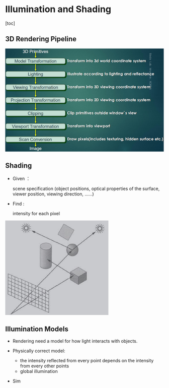 # Illumination and Shading

[toc]

## 3D Rendering Pipeline

![](Resources1/96.png)

## Shading

- Given ：

  scene specification (object positions, optical properties of the surface, viewer position, viewing direction, ......) 

- Find :

  intensity for each pixel

![](Resources1/97.png)

## Illumination Models

- Rendering need a model for how light interacts with objects.

- Physically correct model:
  - the intensity reflected from every point depends on the intensity from every other points
  - global illumination
- Sim